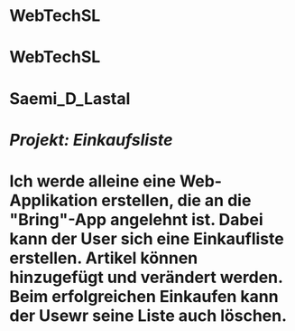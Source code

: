 # WebTechSL
# WebTechSL
# Saemi_D_Lastal

# *Projekt: Einkaufsliste*
# Ich werde alleine eine Web-Applikation erstellen, die an die "Bring"-App angelehnt ist. Dabei kann der User sich eine Einkaufliste erstellen. Artikel können hinzugefügt und verändert werden. Beim erfolgreichen Einkaufen kann der Usewr seine Liste auch löschen.
